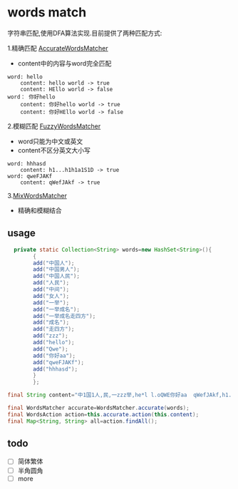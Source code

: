 # words match

字符串匹配,使用DFA算法实现.目前提供了两种匹配方式:

1.精确匹配 [AccurateWordsMatcher](https://github.com/fzdwx/words-match/blob/f0b47ae55372566dc89995d7df5b8a5853d4774d/src/main/java/com/huofutp/words/internal/dfa/AccurateWordsMatcher.java)

- content中的内容与word完全匹配

```text
word: hello
    content: hello world -> true
    content: HEllo world -> false
word： 你好hello
    content: 你好hello world -> true
    content: 你好HEllo world -> false 
```

2.模糊匹配 [FuzzyWordsMatcher](https://github.com/fzdwx/words-match/blob/f0b47ae55372566dc89995d7df5b8a5853d4774d/src/main/java/com/huofutp/words/internal/dfa/FuzzWordsMatcher.java)

- word只能为中文或英文
- content不区分英文大小写

```text
word: hhhasd
    content: h1...h1h1a1S1D -> true
word: qweFJAKf
    content: qWefJAkf -> true
```

3.[MixWordsMatcher](https://github.com/fzdwx/words-match/blob/f0b47ae55372566dc89995d7df5b8a5853d4774d/src/main/java/com/huofutp/words/internal/dfa/MixWordsMatcher.java)

- 精确和模糊结合

## usage

```java
  private static Collection<String> words=new HashSet<String>(){
        {
        add("中国人");
        add("中国男人");
        add("中国人民");
        add("人民");
        add("中间");
        add("女人");
        add("一举");
        add("一举成名");
        add("一举成名走四方");
        add("成名");
        add("走四方");
        add("zzz");
        add("hello");
        add("Qwe");
        add("你好aa");
        add("qweFJAKf");
        add("hhhasd");
        }
        };

final String content="中1国1人,民,一zzz举,he*l l.oQWE你好aa  qWefJAkf,h1...h1h1a1S1D";

final WordsMatcher accurate=WordsMatcher.accurate(words);
final WordsAction action=this.accurate.action(this.content);
final Map<String, String> all=action.findAll();
```

## todo

- [ ] 简体繁体
- [ ] 半角圆角
- [ ] more